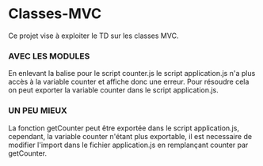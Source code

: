 # Classes-MVC

Ce projet vise à exploiter le TD sur les classes MVC.

### AVEC LES MODULES

En enlevant la balise pour le script counter.js le script application.js n'a plus accès à la variable counter et affiche donc une erreur. Pour résoudre cela on peut exporter la variable counter dans le script application.js.

### UN PEU MIEUX

La fonction getCounter peut être exportée dans le script application.js, cependant, la variable counter n'étant plus exportable, il est necessaire de modifier l'import dans le fichier application.js en remplançant counter par getCounter.
